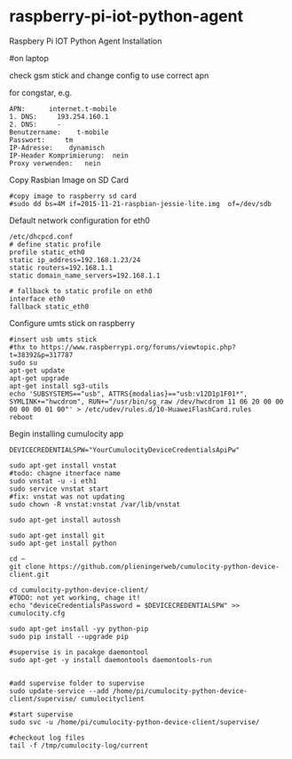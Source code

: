 # raspberry-pi-iot-python-agent
Raspbery Pi IOT Python Agent Installation


#on laptop

check gsm stick and change config to use correct apn

for congstar, e.g.
```
APN:      internet.t-mobile
1. DNS:     193.254.160.1
2. DNS:     -
Benutzername:    t-mobile
Passwort:     tm
IP-Adresse:    dynamisch
IP-Header Komprimierung:  nein
Proxy verwenden:   nein
```

Copy Rasbian Image on SD Card

```
#copy image to raspberry sd card
#sudo dd bs=4M if=2015-11-21-raspbian-jessie-lite.img  of=/dev/sdb
```

Default network configuration for eth0
```
/etc/dhcpcd.conf
# define static profile
profile static_eth0
static ip_address=192.168.1.23/24
static routers=192.168.1.1
static domain_name_servers=192.168.1.1

# fallback to static profile on eth0
interface eth0
fallback static_eth0
```

Configure umts stick on raspberry
```
#insert usb umts stick
#thx to https://www.raspberrypi.org/forums/viewtopic.php?t=38392&p=317787
sudo su
apt-get update
apt-get upgrade
apt-get install sg3-utils
echo 'SUBSYSTEMS=="usb", ATTRS{modalias}=="usb:v12D1p1F01*", SYMLINK+="hwcdrom", RUN+="/usr/bin/sg_raw /dev/hwcdrom 11 06 20 00 00 00 00 00 01 00"' > /etc/udev/rules.d/10-HuaweiFlashCard.rules
reboot
```

Begin installing cumulocity app
```
DEVICECREDENTIALSPW="YourCumulocityDeviceCredentialsApiPw"

sudo apt-get install vnstat 
#todo: chagne itnerface name
sudo vnstat -u -i eth1
sudo service vnstat start 
#fix: vnstat was not updating
sudo chown -R vnstat:vnstat /var/lib/vnstat

```


```
sudo apt-get install autossh
```

```
sudo apt-get install git
sudo apt-get install python
```

```
cd ~
git clone https://github.com/plieningerweb/cumulocity-python-device-client.git
```


```
cd cumulocity-python-device-client/
#TODO: not yet working, chage it!
echo "deviceCredentialsPassword = $DEVICECREDENTIALSPW" >> cumulocity.cfg
```

```
sudo apt-get install -yy python-pip
sudo pip install --upgrade pip

```

```
#supervise is in pacakge daemontool
sudo apt-get -y install daemontools daemontools-run


#add supervise folder to supervise
sudo update-service --add /home/pi/cumulocity-python-device-client/supervise/ cumulocityclient

#start supervise
sudo svc -u /home/pi/cumulocity-python-device-client/supervise/

#checkout log files
tail -f /tmp/cumulocity-log/current
```



